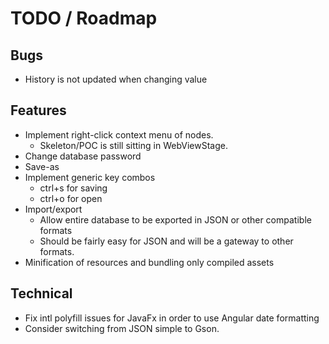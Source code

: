 # TODO / Roadmap

## Bugs
- History is not updated when changing value

## Features
- Implement right-click context menu of nodes.
  - Skeleton/POC is still sitting in WebViewStage.
- Change database password
- Save-as
- Implement generic key combos
  - ctrl+s for saving
  - ctrl+o for open
- Import/export
  - Allow entire database to be exported in JSON or other compatible formats
  - Should be fairly easy for JSON and will be a gateway to other formats.
- Minification of resources and bundling only compiled assets

## Technical
- Fix intl polyfill issues for JavaFx in order to use Angular date formatting
- Consider switching from JSON simple to Gson.
